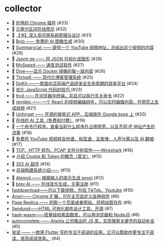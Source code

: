 # collector
- 👯 [好用的 Chrome 插件](https://github.com/dengaye/collector/issues/33) (#33)
- 👯 [贝塞尔区间在线预览](https://github.com/dengaye/collector/issues/32) (#32)
- 🌱 [【书】深入高可用系统原理与设计](https://github.com/dengaye/collector/issues/31) (#31)
- 👯 [Bylo —— 免费的 AI 图像生成](https://github.com/dengaye/collector/issues/30) (#30)
- 👯 [Summarycat —— 提供一个 YouTube 视频地址，总结出这个视频的内容](https://github.com/dengaye/collector/issues/29) (#29)
- 👯 [Jsontr.ee —— 将 JSON 可视化成图形](https://github.com/dengaye/collector/issues/28) (#28)
- 👯 [MySpeed —— 速度测试软件](https://github.com/dengaye/collector/issues/27) (#27)
- 👯 [Dive——显示 Docker 镜像的每一层内容](https://github.com/dengaye/collector/issues/26) (#26)
- 👯 [ThriveX —— 现代化博客管理系统](https://github.com/dengaye/collector/issues/25) (#25)
- 👯 [DoKit——一款面向泛前端产品研发全生命周期的效率平台](https://github.com/dengaye/collector/issues/24) (#24)
- 👻 [优化 JavaScript 代码的技巧 ](https://github.com/dengaye/collector/issues/23) (#23)
- 👯 [ttyd —— 在浏览器中终端，并且可以执行先关命令](https://github.com/dengaye/collector/issues/22) (#22)
- 👯 [revideo —— 一个 React 的视频编辑组件，可以实时编辑内容，在网页上生成视频](https://github.com/dengaye/collector/issues/21) (#21)
- 👯 [Unforget —— 开源的做笔记 APP，后端放在 Google keep 上](https://github.com/dengaye/collector/issues/20) (#20)
- 👯 [在线的 AI 工具（免费和付费）](https://github.com/dengaye/collector/issues/19) (#19)
- 👯 [一个命令行程序，查看当前什么程序在占用带宽，以及不同 IP 地址产生的流量](https://github.com/dengaye/collector/issues/18) (#18)
- 👯 [免费将 YouTube 视频转吉他谱、和弦谱、主旋律，人声分离以及 AI 翻唱](https://github.com/dengaye/collector/issues/17) (#17)
- 👯 [TCP、HTTP 抓包、PCAP 文件分析软件——Wireshark](https://github.com/dengaye/collector/issues/16) (#16)
- ❄️ [介绍 Cookie 和 Token 的概念（英文）](https://github.com/dengaye/collector/issues/15) (#15)
- 👯 [302 AI 超市](https://github.com/dengaye/collector/issues/14) (#14)
- ❄️ [前端构建系统介绍——](https://github.com/dengaye/collector/issues/13) (#13)
- 👯 [AIemoji —— 根据输入的提示生成 emoji](https://github.com/dengaye/collector/issues/12) (#12)
- 👯 [brev AI —— 在线音乐生成，无需注册](https://github.com/dengaye/collector/issues/11) (#11)
-  [fastdownload——可以下载视频，包括 TikTok、Youtube](https://github.com/dengaye/collector/issues/10) (#10)
-  [Anori—— Chrome 扩展，可在主页自定义各种组件](https://github.com/dengaye/collector/issues/9) (#9)
-  [Page Replica —— 抓取一个页面或者网站，将网站暂存在](https://github.com/dengaye/collector/issues/8) (#8)
-  [Sendund——HTML 可视化邮件设计工具，开源](https://github.com/dengaye/collector/issues/7) (#7)
-  [hash-wasm——轻量级哈希函数库，可以用浏览器和 NodeJS](https://github.com/dengaye/collector/issues/6) (#6)
-  [autocomplete —— Algolia 公司推出的 JS 库，实现搜索关键字的自动补全](https://github.com/dengaye/collector/issues/5) (#5)
-  [安读 —— 一款用  Flutter 写的专注于阅读的应用，它可以帮助你更专注于阅读，提高阅读效率。](https://github.com/dengaye/collector/issues/4) (#4)

